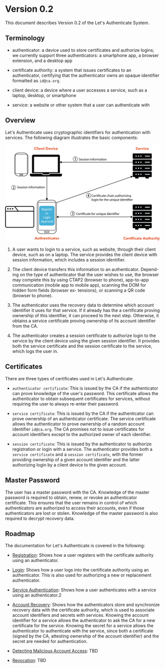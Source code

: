 # Version 0.2

This document describes Version 0.2 of the Let's Authenticate System.

## Terminology

- authenticator: a device used to store certificates and authorize logins; we
  currently support three authenticators: a smartphone app, a browser extension,
  and a desktop app

- certificate authority: a system that issues certificates to an authenticator,
  certifying that the authenticator owns an opaque identifier formatted as
  `id@ca.org`.

- client device: a device where a user accesses a service, such as a laptop,
  desktop, or smartphone

- service: a website or other system that a user can authenticate with

## Overview

Let's Authenticate uses cryptographic identifiers for authentication with
services. The following diagram illustrates the basic components:

![Let's Authenticate architecture](./images/letsauth-login-revised.png)

1. A user wants to login to a service, such as website, through their client
   device, such as on a laptop. The service provides the client device with
   session information, which includes a session identifier.

1. The client device transfers this information to an authenticator. Depend- ing
   on the type of authenticator that the user wishes to use, the browser may
   complete this by using CTAP2 (browser to phone), app-to-app communication
   (mobile app to mobile app), scanning the DOM for hidden form fields (browser
   ex- tensions), or scanning a QR code (browser to phone).

1. The authenticator uses the recovery data to determine which account
   identifier it uses for that service. If it already has the a certificate
   proving ownership of this identifier, it can proceed to the next step.
   Otherwise, it obtains a service certificate proving ownership of its account
   identifier from the CA.

1. The authenticator creates a session certificate to authorize login to the
   service by the client device using the given session identifier. It provides
   both the service certificate and the session certificate to the service,
   which logs the user in.

## Certificates

There are three types of certificates used in Let's Authenticate:

- `authenticator certificate`: This is issued by the CA if the authenticator can
  prove knowledge of the user's password. This certificate allows the
  authenticator to obtain subsequent certificates for services, without
  requiring the user to always re-enter their password.

- `service certificate`: This is issued by the CA if the authenticator can prove
  ownership of an authenticator certificate. The service certificate allows the
  authenticator to prove ownership of a random account identifier `id@ca.org`.
  The CA promises not to issue certificates for account identifiers except to
  the authorized owner of each identifier.

- `session certificate`: This is issued by the authenticator to authorize
  registration or login with a service. The authenticator provides both a
  `service certificate` and a `session certificate`, with the former providing
  ownership of a given account identifier and the latter authorizing login by a
  client device to the given account.

## Master Password

The user has a master password with the CA. Knowledge of the master password is
required to obtain, renew, or revoke an authenticator certificate. This ensures
that the user remains in control of which authenticators are authorized to
access their accounts, even if those authenticators are lost or stolen.
Knowledge of the master password is also required to decrypt recovery data.

## Roadmap

The documentation for Let's Authenticate is covered in the following:

- [Registration](./registration.md): Shows how a user registers with the
  certificate authority using an authenticator.

- [Login](./login.md): Shows how a user logs into the certificate authority
  using an authenticator. This is also used for authorizing a new or replacement
  authenticator.

- [Service Authentication](./serviceAuthentication.md): Shows how a user
  authenticates with a service using an authenticator.2

- [Account Recovery](./accountRecovery.md): Shows how the authenticators store
  and synchronize recovery data with the certificate authority, which is used to
  associate account identifiers and secrets with services. Knowing the account
  identifier for a service allows the authenticator to ask the CA for a new
  certificate for the service. Knowing the secret for a service allows the
  authenticator to authenticate with the service, since both a certificate
  (signed by the CA, attesting ownership of the account identifier) and the
  secret are needed for authentication.

- [Detecting Malicious Account Access](./detectingMalicousAccess.md): TBD

- [Revocation](./revocation.md): TBD
